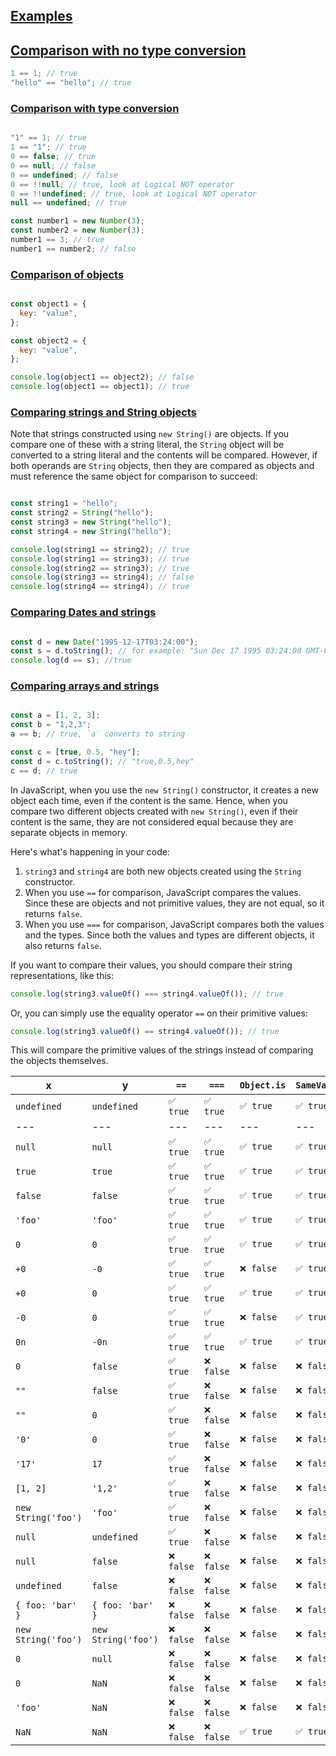[Examples](https://developer.mozilla.org/en-US/docs/Web/JavaScript/Reference/Operators/Equality#examples)
---------------------------------------------------------------------------------------------------------

## [Comparison with no type conversion](https://developer.mozilla.org/en-US/docs/Web/JavaScript/Reference/Operators/Equality#comparison_with_no_type_conversion)

```javascript
1 == 1; // true
"hello" == "hello"; // true

```

### [Comparison with type conversion](https://developer.mozilla.org/en-US/docs/Web/JavaScript/Reference/Operators/Equality#comparison_with_type_conversion)

```javascript

"1" == 1; // true
1 == "1"; // true
0 == false; // true
0 == null; // false
0 == undefined; // false
0 == !!null; // true, look at Logical NOT operator
0 == !!undefined; // true, look at Logical NOT operator
null == undefined; // true

const number1 = new Number(3);
const number2 = new Number(3);
number1 == 3; // true
number1 == number2; // false

```

### [Comparison of objects](https://developer.mozilla.org/en-US/docs/Web/JavaScript/Reference/Operators/Equality#comparison_of_objects)

```javascript

const object1 = {
  key: "value",
};

const object2 = {
  key: "value",
};

console.log(object1 == object2); // false
console.log(object1 == object1); // true

```

### [Comparing strings and String objects](https://developer.mozilla.org/en-US/docs/Web/JavaScript/Reference/Operators/Equality#comparing_strings_and_string_objects)

Note that strings constructed using `new String()` are objects. If you compare one of these with a string literal, the `String` object will be converted to a string literal and the contents will be compared. However, if both operands are `String` objects, then they are compared as objects and must reference the same object for comparison to succeed:

```javascript

const string1 = "hello";
const string2 = String("hello");
const string3 = new String("hello");
const string4 = new String("hello");

console.log(string1 == string2); // true
console.log(string1 == string3); // true
console.log(string2 == string3); // true
console.log(string3 == string4); // false
console.log(string4 == string4); // true

```

### [Comparing Dates and strings](https://developer.mozilla.org/en-US/docs/Web/JavaScript/Reference/Operators/Equality#comparing_dates_and_strings)

```javascript

const d = new Date("1995-12-17T03:24:00");
const s = d.toString(); // for example: "Sun Dec 17 1995 03:24:00 GMT-0800 (Pacific Standard Time)"
console.log(d == s); //true

```

### [Comparing arrays and strings](https://developer.mozilla.org/en-US/docs/Web/JavaScript/Reference/Operators/Equality#comparing_arrays_and_strings)

```javascript

const a = [1, 2, 3];
const b = "1,2,3";
a == b; // true, `a` converts to string

const c = [true, 0.5, "hey"];
const d = c.toString(); // "true,0.5,hey"
c == d; // true
```

In JavaScript, when you use the `new String()` constructor, it creates a new object each time, even if the content is the same. Hence, when you compare two different objects created with `new String()`, even if their content is the same, they are not considered equal because they are separate objects in memory.

Here's what's happening in your code:

1. `string3` and `string4` are both new objects created using the `String` constructor.
2. When you use `==` for comparison, JavaScript compares the values. Since these are objects and not primitive values, they are not equal, so it returns `false`.
3. When you use `===` for comparison, JavaScript compares both the values and the types. Since both the values and types are different objects, it also returns `false`.

If you want to compare their values, you should compare their string representations, like this:

```javascript
console.log(string3.valueOf() === string4.valueOf()); // true

```

Or, you can simply use the equality operator `==` on their primitive values:

```javascript
console.log(string3.valueOf() == string4.valueOf()); // true

```

This will compare the primitive values of the strings instead of comparing the objects themselves.

| x | y | `==` | `===` | `Object.is` | `SameValueZero` |
| --- |  --- |  --- |  --- |  --- |  --- |
| `undefined` | `undefined` | `✅ true` | `✅ true` | `✅ true` | `✅ true` |
| --- |  --- |  --- |  --- |  --- |  --- |
| `null` | `null` | `✅ true` | `✅ true` | `✅ true` | `✅ true` |
| `true` | `true` | `✅ true` | `✅ true` | `✅ true` | `✅ true` |
| `false` | `false` | `✅ true` | `✅ true` | `✅ true` | `✅ true` |
| `'foo'` | `'foo'` | `✅ true` | `✅ true` | `✅ true` | `✅ true` |
| `0` | `0` | `✅ true` | `✅ true` | `✅ true` | `✅ true` |
| `+0` | `-0` | `✅ true` | `✅ true` | `❌ false` | `✅ true` |
| `+0` | `0` | `✅ true` | `✅ true` | `✅ true` | `✅ true` |
| `-0` | `0` | `✅ true` | `✅ true` | `❌ false` | `✅ true` |
| `0n` | `-0n` | `✅ true` | `✅ true` | `✅ true` | `✅ true` |
| `0` | `false` | `✅ true` | `❌ false` | `❌ false` | `❌ false` |
| `""` | `false` | `✅ true` | `❌ false` | `❌ false` | `❌ false` |
| `""` | `0` | `✅ true` | `❌ false` | `❌ false` | `❌ false` |
| `'0'` | `0` | `✅ true` | `❌ false` | `❌ false` | `❌ false` |
| `'17'` | `17` | `✅ true` | `❌ false` | `❌ false` | `❌ false` |
| `[1, 2]` | `'1,2'` | `✅ true` | `❌ false` | `❌ false` | `❌ false` |
| `new String('foo')` | `'foo'` | `✅ true` | `❌ false` | `❌ false` | `❌ false` |
| `null` | `undefined` | `✅ true` | `❌ false` | `❌ false` | `❌ false` |
| `null` | `false` | `❌ false` | `❌ false` | `❌ false` | `❌ false` |
| `undefined` | `false` | `❌ false` | `❌ false` | `❌ false` | `❌ false` |
| `{ foo: 'bar' }` | `{ foo: 'bar' }` | `❌ false` | `❌ false` | `❌ false` | `❌ false` |
| `new String('foo')` | `new String('foo')` | `❌ false` | `❌ false` | `❌ false` | `❌ false` |
| `0` | `null` | `❌ false` | `❌ false` | `❌ false` | `❌ false` |
| `0` | `NaN` | `❌ false` | `❌ false` | `❌ false` | `❌ false` |
| `'foo'` | `NaN` | `❌ false` | `❌ false` | `❌ false` | `❌ false` |
| `NaN` | `NaN` | `❌ false` | `❌ false` | `✅ true` | `✅ true` |
